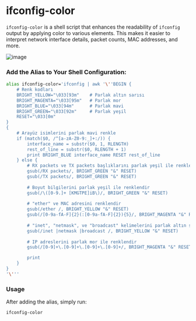 # ifconfig-color

`ifconfig-color` is a shell script that enhances the readability of `ifconfig` output by applying color to various elements. This makes it easier to interpret network interface details, packet counts, MAC addresses, and more.

![image](https://github.com/user-attachments/assets/17bb7f48-f69c-4212-8aeb-cd4803ee27ef)

### Add the Alias to Your Shell Configuration:

```bash
alias ifconfig-color='ifconfig | awk '\''BEGIN {
    # Renk kodları
    BRIGHT_YELLOW="\033[93m"    # Parlak altın sarısı
    BRIGHT_MAGENTA="\033[95m"   # Parlak mor
    BRIGHT_BLUE="\033[94m"      # Parlak mavi
    BRIGHT_GREEN="\033[92m"     # Parlak yeşil
    RESET="\033[0m"
}
{
    # Arayüz isimlerini parlak mavi renkle
    if (match($0, /^[a-zA-Z0-9:_]+:/)) {
        interface_name = substr($0, 1, RLENGTH)
        rest_of_line = substr($0, RLENGTH + 1)
        print BRIGHT_BLUE interface_name RESET rest_of_line
    } else {
        # RX packets ve TX packets başlıklarını parlak yeşil ile renklendir
        gsub(/RX packets/, BRIGHT_GREEN "&" RESET)
        gsub(/TX packets/, BRIGHT_GREEN "&" RESET)
        
        # Boyut bilgilerini parlak yeşil ile renklendir
        gsub(/\([0-9.]+ [KMGTPE]iB\)/, BRIGHT_GREEN "&" RESET)
        
        # "ether" ve MAC adresini renklendir
        gsub(/ether /, BRIGHT_YELLOW "&" RESET)
        gsub(/[0-9a-fA-F]{2}(:[0-9a-fA-F]{2}){5}/, BRIGHT_MAGENTA "&" RESET)
        
        # "inet", "netmask", ve "broadcast" kelimelerini parlak altın sarı ile renklendir
        gsub(/inet |netmask |broadcast /, BRIGHT_YELLOW "&" RESET)
        
        # IP adreslerini parlak mor ile renklendir
        gsub(/[0-9]+\.[0-9]+\.[0-9]+\.[0-9]+/, BRIGHT_MAGENTA "&" RESET)

        print
    }
}
'\'''
```

### Usage

After adding the alias, simply run:

```bash
ifconfig-color
```
